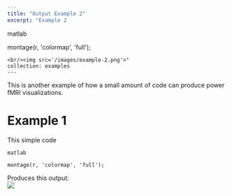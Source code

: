 ```yaml
---
title: "Output Example 2"
excerpt: "Example 2
```
matlab

montage(r, 'colormap', 'full');
```
<br/><img src='/images/example-2.png'>"
collection: examples
---
```


This is another example of how a small amount of code can produce power fMRI visualizations. 

Example 1
======
This simple code
```
matlab

montage(r, 'colormap', 'full');
```
Produces this output:
<br/><img src='/images/example-2.png'>
